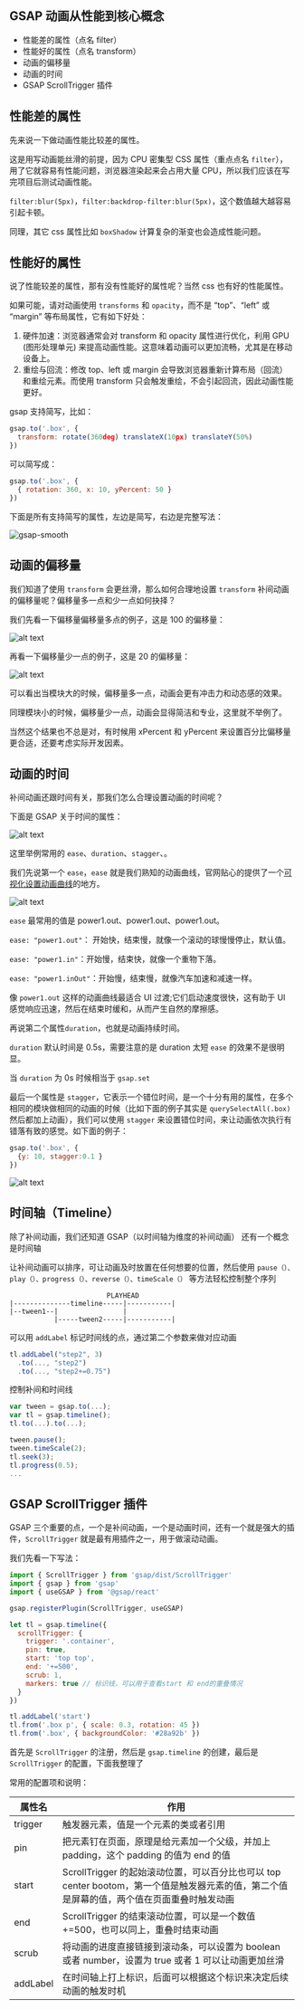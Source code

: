 ## GSAP 动画从性能到核心概念

- 性能差的属性（点名 filter）
- 性能好的属性（点名 transform）
- 动画的偏移量
- 动画的时间
- GSAP ScrollTrigger 插件

## 性能差的属性

先来说一下做动画性能比较差的属性。

这是用写动画能丝滑的前提，因为 CPU 密集型 CSS 属性（重点点名 `filter`），用了它就容易有性能问题，浏览器渲染起来会占用大量 CPU，所以我们应该在写完项目后测试动画性能。

`filter:blur(5px)`，`filter:backdrop-filter:blur(5px)`，这个数值越大越容易引起卡顿。

同理，其它 css 属性比如 `boxShadow` 计算复杂的渐变也会造成性能问题。

## 性能好的属性

说了性能较差的属性，那有没有性能好的属性呢？当然 css 也有好的性能属性。

如果可能，请对动画使用 `transforms` 和 `opacity`，而不是 “top”、“left” 或 “margin” 等布局属性，它有如下好处：

1. 硬件加速：浏览器通常会对 transform 和 opacity 属性进行优化，利用 GPU (图形处理单元) 来提高动画性能。这意味着动画可以更加流畅，尤其是在移动设备上。
2. 重绘与回流：修改 top、left 或 margin 会导致浏览器重新计算布局（回流）和重绘元素。而使用 transform 只会触发重绘，不会引起回流，因此动画性能更好。

gsap 支持简写，比如：

```js
gsap.to('.box', {
  transform: rotate(360deg) translateX(10px) translateY(50%)
})
```

可以简写成：

```js
gsap.to('.box', {
  { rotation: 360, x: 10, yPercent: 50 }
})
```

下面是所有支持简写的属性，左边是简写，右边是完整写法：

![gsap-smooth](gsap-smooth-1.png)

## 动画的偏移量

我们知道了使用 `transform` 会更丝滑，那么如何合理地设置 `transform` 补间动画的偏移量呢？偏移量多一点和少一点如何抉择？

我们先看一下偏移量偏移量多点的例子，这是 100 的偏移量：

![alt text](大.gif)

再看一下偏移量少一点的例子，这是 20 的偏移量：

![alt text](小.gif)

可以看出当模块大的时候，偏移量多一点，动画会更有冲击力和动态感的效果。

同理模块小的时候，偏移量少一点，动画会显得简洁和专业，这里就不举例了。

当然这个结果也不总是对，有时候用 xPercent 和 yPercent 来设置百分比偏移量更合适，还要考虑实际开发因素。

## 动画的时间

补间动画还跟时间有关，那我们怎么合理设置动画的时间呢？

下面是 GSAP 关于时间的属性：

![alt text](gsap-smooth-2.png)

这里举例常用的 `ease`、`duration`、`stagger`、。

我们先说第一个 `ease`，`ease` 就是我们熟知的动画曲线，官网贴心的提供了一个[可视化设置动画曲线](https://gsap.com/resources/getting-started/Easing)的地方。

![alt text](gsap-smooth-3.png)

`ease` 最常用的值是 power1.out、power1.out、power1.out。

`ease: "power1.out"`： 开始快，结束慢，就像一个滚动的球慢慢停止，默认值。

`ease: "power1.in"`：开始慢，结束快，就像一个重物下落。

`ease: "power1.inOut"`：开始慢，结束慢，就像汽车加速和减速一样。

像 `power1.out` 这样的动画曲线最适合 UI 过渡;它们启动速度很快，这有助于 UI 感觉响应迅速，然后在结束时缓和，从而产生自然的摩擦感。

再说第二个属性`duration`，也就是动画持续时间。

`duration` 默认时间是 0.5s，需要注意的是 duration 太短 `ease` 的效果不是很明显。

当 `duration` 为 0s 时候相当于 `gsap.set`

最后一个属性是 `stagger`，它表示一个错位时间，是一个十分有用的属性，在多个相同的模块做相同的动画的时候（比如下面的例子其实是 `querySelectAll(.box)` 然后都加上动画），我们可以使用 `stagger` 来设置错位时间，来让动画依次执行有错落有致的感觉。如下面的例子：

```js
gsap.to('.box', {
  {y: 10, stagger:0.1 }
})
```

![alt text](stagger.gif)

## 时间轴（Timeline）

除了补间动画，我们还知道 GSAP（以时间轴为维度的补间动画） 还有一个概念是时间轴

让补间动画可以排序，可让动画及时放置在任何想要的位置，然后使用 `pause（）、play（）、progress（）、reverse（）、timeScale（）` 等方法轻松控制整个序列

```text
                        PLAYHEAD
|--------------timeline-----|-----------|
|--tween1--|                |
           |-----tween2-----|-----------|
```

可以用 `addLabel` 标记时间线的点，通过第二个参数来做对应动画

```js
tl.addLabel("step2", 3)
  .to(..., "step2")
  .to(..., "step2+=0.75")
```

控制补间和时间线

```js
var tween = gsap.to(...);
var tl = gsap.timeline();
tl.to(...).to(...);

tween.pause();
tween.timeScale(2);
tl.seek(3);
tl.progress(0.5);
...
```

## GSAP ScrollTrigger 插件

GSAP 三个重要的点，一个是补间动画，一个是动画时间，还有一个就是强大的插件，`ScrollTrigger` 就是最有用插件之一，用于做滚动动画。

我们先看一下写法：

```js
import { ScrollTrigger } from 'gsap/dist/ScrollTrigger'
import { gsap } from 'gsap'
import { useGSAP } from '@gsap/react'

gsap.registerPlugin(ScrollTrigger, useGSAP)

let tl = gsap.timeline({
  scrollTrigger: {
    trigger: '.container',
    pin: true,
    start: 'top top',
    end: '+=500',
    scrub: 1,
    markers: true // 标识线，可以用于查看start 和 end的重叠情况
  }
})

tl.addLabel('start')
tl.from('.box p', { scale: 0.3, rotation: 45 })
tl.from('.box', { backgroundColor: '#28a92b' })
```

首先是 `ScrollTrigger` 的注册，然后是 `gsap.timeline` 的创建，最后是 `ScrollTrigger` 的配置，下面我整理了

常用的配置项和说明：

| 属性名   | 作用                                                                                                                                       |
| -------- | ------------------------------------------------------------------------------------------------------------------------------------------ |
| trigger  | 触发器元素，值是一个元素的类或者引用                                                                                                       |
| pin      | 把元素钉在页面，原理是给元素加一个父级，并加上 padding，这个 padding 的值为 end 的值                                                       |
| start    | ScrollTrigger 的起始滚动位置，可以百分比也可以 top center bootom，第一个值是触发器元素的值，第二个值是屏幕的值，两个值在页面重叠时触发动画 |
| end      | ScrollTrigger 的结束滚动位置，可以是一个数值+=500，也可以同上，重叠时结束动画                                                              |
| scrub    | 将动画的进度直接链接到滚动条，可以设置为 boolean 或者 number，设置为 true 或者 1 可以让动画更加丝滑                                        |
| addLabel | 在时间轴上打上标识，后面可以根据这个标识来决定后续动画的触发时机                                                                           |

